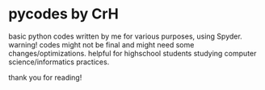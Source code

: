 # pycodes by CrH
basic python codes written by me for various purposes, using Spyder.
warning! codes might not be final and might need some changes/optimizations.
helpful for highschool students studying computer science/informatics practices.

thank you for reading!
